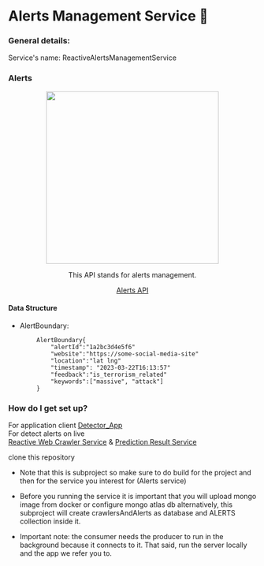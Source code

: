 # Alerts Management Service 🚨

### General details:
Service's name: ReactiveAlertsManagementService
### Alerts
<div align="center">
    <img src="https://drive.google.com/uc?export=§view&id=1S-2jMdLZwR19ZQegfyNG_wa5BwZegPnr" width="350px" /> 
    <p>This API stands for alerts management.</p> 
    <a href="http://localhost:8082/webjars/swagger-ui/index.html">Alerts API</a>
</div>

#### Data Structure
* AlertBoundary:
```
        AlertBoundary{
            "alertId":"1a2bc3d4e5f6"
            "website":"https://some-social-media-site"
            "location":"lat lng"
            "timestamp": "2023-03-22T16:13:57"
            "feedback":"is_terrorism_related"
            "keywords":["massive", "attack"]
        }

```

### How do I get set up?

For application client [Detector_App](https://github.com/chenifargan/chenifargan_finalproject)  
For detect alerts on live  
[Reactive Web Crawler Service](../ReactiveWebCrawlerService/README.md) & [Prediction Result Service](../PredictionResultService/README.md)

clone this repository

* Note that this is subproject so make sure to do build for the project and then for the service you interest for (Alerts service)

* Before you running the service it is important that you will upload mongo image from docker or configure mongo atlas db alternatively, this subproject will create crawlersAndAlerts as database and ALERTS collection inside it.

* Important note: the consumer needs the producer to run in the background because it connects to it. That said, run the server locally and the app we refer you to.

